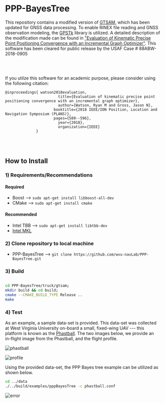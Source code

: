 # PPP-BayesTree

This repository contains a modified version of [GTSAM](https://bitbucket.org/gtborg/gtsam), which has been updated for GNSS data processing. To enable RINEX file reading and GNSS observation modeling, the [GPSTk](http://www.gpstk.org/bin/view/Documentation/WebHome) library is utilized. A detailed description of the modification made can be found in ["Evaluation of Kinematic Precise Point Positioning Convergence with an Incremental Graph Optimizer"](https://www.researchgate.net/publication/324454778_Evaluation_of_Kinematic_Precise_Point_Positioning_Convergence_with_an_Incremental_Graph_Optimizer). This software has been cleared for public release by the USAF Case # 88ABW-2018-0905

<br/>
<br/>

If you utilze this software for an academic purpose, please consider using the following citation:

```
@inproceedings{ watson2018evaluation, 
				        title={Evaluation of kinematic precise point positioning convergence with an incremental graph optimizer},
				        author={Watson, Ryan M and Gross, Jason N},
			          booktitle={2018 IEEE/ION Position, Location and Navigation Symposium (PLANS)},
			          pages={589--596},
				        year={2018},
				        organization={IEEE}
              }
```

<br/>
<br/>

## How to Install


### 1) Requirements/Recommendations

#### Required
* Boost -->  ```` sudo apt-get install libboost-all-dev ````
* CMake -->  ```` sudo apt-get install cmake ````

#### Recommended
* Intel TBB -->  ```` sudo apt-get install libtbb-dev ````
* [Intel MKL](https://software.intel.com/en-us/mkl)



### 2) Clone repository to local machine  
* PPP-BayesTree --> ```` git clone https://github.com/wvu-navLab/PPP-BayesTree.git  ````


### 3) Build

````bash

cd PPP-BayesTree/truck/gtsam;
mkdir build && cd build;
cmake --CMAKE_BUILD_TYPE Release ..
make

````

### 4) Test

As an example, a sample data-set is provided. This data-set was collected at West Virginia University on-board a small, fixed-wing UAV --- this platform is known as the [Phastball](https://www.researchgate.net/publication/312112578_Characterization_of_Multi-Antenna_GNSS_Multi-Sensor_Attitude_Determination_for_Stratospheric_Balloon_Platforms/figures?lo=1&utm_source=google&utm_medium=organic). The two images below, we provide an in-flight image from the Phastball, and the flight profile. 

![phastball](https://lh3.googleusercontent.com/ry8cUSj1bRcOG2Oz0ckFlbneHLCugLFkaANQ5UMNr4uvDwUaVEzNXi0faHoJaKKRdVdI2Aw6hvmGZ5FIcat1GK5ynlegdHN3gpQpBW9-qsH6hQd6gmDTd2L8kQNeU6lsGHho-tpVAyEj24LO9B6zYzEFm7AmNuIC6qk1YRjE2SIYpOur2ESdijoQG0r7vmxzjiua2WyeN7HRFyuieNjf2EciIyvXrCKHChuXhOigW_9W5FS1LlTp9egGWBprqA0DRmZ95djmuC5rzkHk2MAwNsdXVpaISL7QFkTRXZcGIgqr8xNg8xG_sPNNS-urW_t0eXQTcQd2OZE-RkBxeEZcEQlEZT-aoBvtHwEXTFtZ806K2qscc_dr0C4C1pNDk8fg26sPKjCR-6B0JyDaNgYi7UGb5ykaIDGFVT9KWphCMcCvODNj4J0WKbK7hqUc_d3OLFyV_O5cqp0j6w2yI4c5ii9MMcNRxXH0G5dDjOc8Wg_FpaQqOwMxhJH_QX0258mFFEOIgfSarC6s_i07mtqYpR1sju8g_Sk3yQNbigqo2fPP2sYqOYyss2_1jTs8_LOvApIMTzRbOxyuOK_tBbLvSwRlJwG9jpHl1mVd9B0uRVJVCi758zkM8HQg8GknDPcoOwbZiOmNge_y_sgHlsAxMNF4Dmc8RpEh=w1183-h665-no)

![profile](https://lh3.googleusercontent.com/XIz6PcvRyMNipkMv3oCSeS43SPYPqbirxNfIvBdj4c4LgUEGxBG7U1JxJzW0zsHYIL_wIWWdRoi_RMEuDdfHcXzdzYx7BbbrKtHowndnyd0hdmaaauUPDH0UqIch5tvsoLeYhiVUHPhvwMOMoo0IfQnWNWB7XfCwcRfgyVPpi72oHEcuDs7JA-bFg99BmI9Z8hjz36rxzSJSMvWNIm6SKJzx9fjs3FZ2cdPhwpGrkG8ZeDLFLoCdaXuv9M8-HDuniPZGSR6J25kzLwL_-4YZZES0kztRwCSbQPUlxWQ1KA6D34UvQGwQ9ZhhMCntauTIgIbOLkjI_XApPmqm8ZyTS4w_slZCjAfhxM2SSrXLAziFkNloYUrD-J4PWwOCQtzSE51EADakq-RMRBf2D1tS5VYvKqhT6C1YllQSfHtu_sYXRu4-45MeQdxURQEVHjOPl6-7mT9R1CWYEnXqWCken6XVaMTpKGL1Jr3plyO9odD74PbfZJCruzd3aaaNbVEHNezcJAKeuhyglqtybhto2CH7odkvD88upENvJO3mxDmqy_O6Dw0bebbalzbXq4Dr2_BMWTI_NIYrDz5xY3cShVvuWFsDbjGQChgxg0RwpjIIIPfDCef1unFjMSr7NhnUYIXCkNLtfnmn39W2-7Cu0af9Exhh5AhI=w960-h475-no)

Using the provided data-set, the PPP Bayes tree example can be utilized as shown below.

````bash
cd ../data
./../build/examples/pppBayesTree -c phastball.conf
````

![error](https://lh3.googleusercontent.com/I8a6-1VtvxDhnbevI8Dgpa4slTOZPvLQ0m-3DL7q9c8pGrUitAVyNEKReoimNAJ-udGi4h-kSHhJIOP_9HqBNu2vlP6L73DYXuwH-n9LGpPPxnHXoYoDURsrfC7jZyFGELTMhVlMUFPm_ir4WMdEdsQpv5_2Kp8MXpUfBGaRUA8vaBwXnvCAT6xfwUje7GQECsqjlaf90s9FChDKHqHjP8f8HsiVdLGXbf6QBb4WSkeYduBZMebV89hYT-gcSs3MdCkcmLUUJBfv07PgZjsGMSvj04bz79qW_C2_McfTdnUcn70-oKOsfIe4gJC7V_5zCL7-9j6sxjIh4eXrfpaGrOICqtUr7GKpGPDQ22bpRtehqsFOg5sOQIvjDn3p91JGvTq5WWTP4GuCqb4yR5I3EAh-vRTvHMOwJhfglcxnl1mvyGrwwIOK7q6IacaBu9EyEnL-UG5FG6NiZ-jCE4D1l1ou7QYVE-c9-kzkFeL-s-Mqzq64sH7Sta0_qgS3ZzaZWSyctV17xZH7Vv7FDei_i0B7RvI9FGAWzeaLXJNqdL49VDDEhHfSLxeFZqZAkdgPqeCFxv2U64rsIbaRWo7e4mam4547fuYeq6PWcpblJ6AqZdRAeKZWBmJa9IFjV32UdC46QioXhRfI5Qt9VC8bq4CcDpnsyw1a=w960-h475-no)
